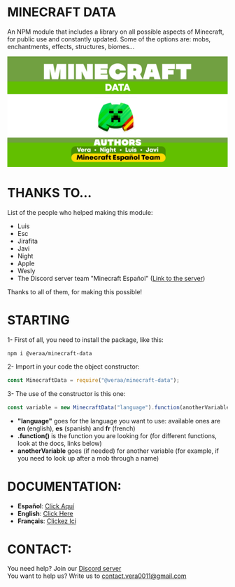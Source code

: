 # MINECRAFT DATA
An NPM module that includes a library on all possible aspects of Minecraft, for public use and constantly updated. Some of the options are: mobs, enchantments, effects, structures, biomes...

![presetation_image](general_doc_image.png)

# THANKS TO...
List of the people who helped making this module:
- Luis
- Esc
- Jirafita
- Javi
- Night
- Apple
- Wesly
- The Discord server team "Minecraft Español" ([Link to the server](https://discord.gg/mc-es))

Thanks to all of them, for making this possible!

# STARTING
1- First of all, you need to install the package, like this:
```
npm i @veraa/minecraft-data
```
2- Import in your code the object constructor:
```js
const MinecraftData = require("@veraa/minecraft-data");
```
3- The use of the constructor is this one:
```js
const variable = new MinecraftData("language").function(anotherVariable);
```
- **"language"** goes for the language you want to use: available ones are __en__ (english), __es__ (spanish) and __fr__ (french)
- **.function()** is the function you are looking for (for different functions, look at the docs, links below)
- **anotherVariable** goes (if needed) for another variable (for example, if you need to look up after a mob through a name)

# DOCUMENTATION:
- **Español**: [Click Aquí](https://github.com/Vera0011/Minecraft_data/blob/master/docs/apiEs.md)
- **English**: [Click Here](https://github.com/Vera0011/Minecraft_data/blob/master/docs/apiEn.md)
- **Français**: [Clickez Ici](https://github.com/Vera0011/Minecraft_data/blob/master/docs/apiFr.md)

# CONTACT:
You need help? Join our [Discord server](https://discord.gg/rzu925jcCb)\
You want to help us? Write us to contact.vera0011@gmail.com
